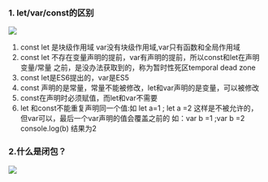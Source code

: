 ### 1. let/var/const的区别

![](https://images.codeslive.top/static/202303281532356.webp)

1. const let 是块级作用域 var没有块级作用域,var只有函数和全局作用域
2. const let 不存在变量声明的提前，var有声明的提前，所以const和let在声明变量/常量 之前，是没办法获取到的，称为暂时性死区temporal dead zone
3. const let是ES6提出的，var是ES5
4. const 声明的是常量，常量不能被修改，let和var声明的是变量，可以被修改
5. const在声明时必须赋值，而let和var不需要
6. let 和const不能重复声明同一个值:如 let a=1 ; let a =2 这样是不被允许的，但var可以，最后一个var声明的值会覆盖之前的 如：var b =1 ;var b =2 console.log(b)  结果为2

### 2.什么是闭包？

![](https://images.codeslive.top/static/202303281547273.webp)
